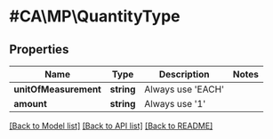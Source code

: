 # #CA\MP\QuantityType

## Properties

Name | Type | Description | Notes
------------ | ------------- | ------------- | -------------
**unitOfMeasurement** | **string** | Always use 'EACH' |
**amount** | **string** | Always use '1' |


[[Back to Model list]](../) [[Back to API list]](../../Api/CA/MP) [[Back to README]](../../README.md)
